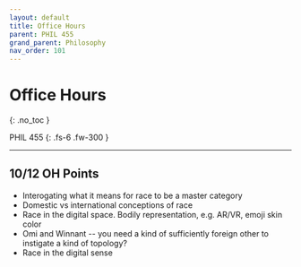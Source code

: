 ```yaml
---
layout: default
title: Office Hours
parent: PHIL 455
grand_parent: Philosophy
nav_order: 101
---
```


# Office Hours
{: .no_toc }

PHIL 455
{: .fs-6 .fw-300 }

---

## 10/12 OH Points
- Interogating what it means for race to be a master category
- Domestic vs international conceptions of race
- Race in the digital space. Bodily representation, e.g. AR/VR, emoji skin color
- Omi and Winnant -- you need a kind of sufficiently foreign other to instigate a kind of topology?
- Race in the digital sense



